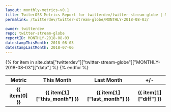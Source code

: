 ```yaml
---
layout: monthly-metrics-v0.1
title: TwiterOSS Metrics Report for twitterdev/twitter-stream-globe | MONTHLY-2018-08-03 | 2018-08-03
permalink: /twitterdev/twitter-stream-globe/MONTHLY-2018-08-03/

owner: twitterdev
repo: twitter-stream-globe
reportID: MONTHLY-2018-08-03
datestampThisMonth: 2018-08-03
datestampLastMonth: 2018-07-06
---
```


<table style="width: 100%">
    <tr>
        <th>Metric</th>
        <th>This Month</th>
        <th>Last Month</th>
        <th>+/-</th>
    </tr>
    {% for item in site.data["twitterdev"]["twitter-stream-globe"]["MONTHLY-2018-08-03"]["data"] %}
    <tr>
        <th>{{ item[0] }}</th>
        <th>{{ item[1]["this_month"] }}</th>
        <th>{{ item[1]["last_month"] }}</th>
        <th>{{ item[1]["diff"] }}</th>
    </tr>
    {% endfor %}
</table>

